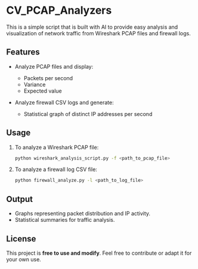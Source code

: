 # CV_PCAP_Analyzers

This is a simple script that is built with AI to provide easy analysis and visualization of network traffic from Wireshark PCAP files and firewall logs.

## Features

- Analyze PCAP files and display:
  - Packets per second
  - Variance
  - Expected value

- Analyze firewall CSV logs and generate:
  - Statistical graph of distinct IP addresses per second

## Usage

1. To analyze a Wireshark PCAP file:
    ```bash
    python wireshark_analysis_script.py -f <path_to_pcap_file>
    ```

2. To analyze a firewall log CSV file:
    ```bash
    python firewall_analyze.py -l <path_to_log_file>
    ```

## Output
- Graphs representing packet distribution and IP activity.
- Statistical summaries for traffic analysis.

## License
This project is **free to use and modify**. Feel free to contribute or adapt it for your own use.
